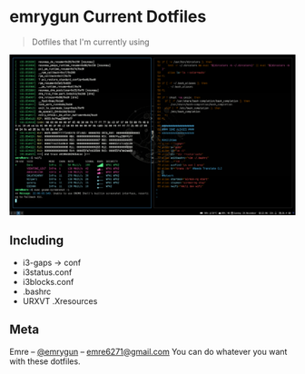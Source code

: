 # emrygun Current Dotfiles
> Dotfiles that I'm currently using

![preview](preview.png)

## Including

* i3-gaps -> conf
* i3status.conf
* i3blocks.conf
* .bashrc
* URXVT .Xresources

## Meta

Emre – [@emrygun](https://twitter.com/emrygun) – emre6271@gmail.com
You can do whatever you want with these dotfiles.

